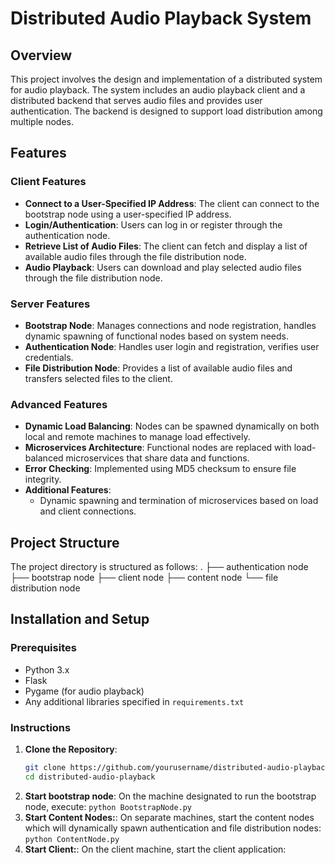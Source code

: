 # Distributed Audio Playback System

## Overview

This project involves the design and implementation of a distributed system for audio playback. The system includes an audio playback client and a distributed backend that serves audio files and provides user authentication. 
The backend is designed to support load distribution among multiple nodes.

## Features

### Client Features
- **Connect to a User-Specified IP Address**: The client can connect to the bootstrap node using a user-specified IP address.
- **Login/Authentication**: Users can log in or register through the authentication node.
- **Retrieve List of Audio Files**: The client can fetch and display a list of available audio files through the file distribution node.
- **Audio Playback**: Users can download and play selected audio files through the file distribution node.

### Server Features
- **Bootstrap Node**: Manages connections and node registration, handles dynamic spawning of functional nodes based on system needs.
- **Authentication Node**: Handles user login and registration, verifies user credentials.
- **File Distribution Node**: Provides a list of available audio files and transfers selected files to the client.

### Advanced Features
- **Dynamic Load Balancing**: Nodes can be spawned dynamically on both local and remote machines to manage load effectively.
- **Microservices Architecture**: Functional nodes are replaced with load-balanced microservices that share data and functions.
- **Error Checking**: Implemented using MD5 checksum to ensure file integrity.
- **Additional Features**:
  - Dynamic spawning and termination of microservices based on load and client connections.

## Project Structure
The project directory is structured as follows:
.
├── authentication node
├── bootstrap node
├── client node
├── content node
└── file distribution node

## Installation and Setup

### Prerequisites
- Python 3.x
- Flask
- Pygame (for audio playback)
- Any additional libraries specified in `requirements.txt`

### Instructions
1. **Clone the Repository**:
   ```bash
   git clone https://github.com/yourusername/distributed-audio-playback.git
   cd distributed-audio-playback
2. **Start bootstrap node**:
   On the machine designated to run the bootstrap node, execute:
   ```python BootstrapNode.py```
3. **Start Content Nodes:**:
   On separate machines, start the content nodes which will dynamically spawn authentication and file distribution nodes:
   ```python ContentNode.py```
4. **Start Client:**:
   On the client machine, start the client application:
   ```python ClientNode.py

